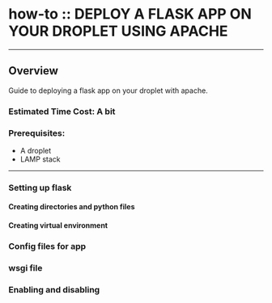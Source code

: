 # how-to :: DEPLOY A FLASK APP ON YOUR DROPLET USING APACHE
---
## Overview
Guide to deploying a flask app on your droplet with apache.

### Estimated Time Cost: A bit

### Prerequisites:

- A droplet
- LAMP stack

---

### Setting up flask

#### Creating directories and python files

#### Creating virtual environment

### Config files for app

### wsgi file

### Enabling and disabling
